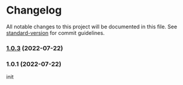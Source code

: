 # Changelog

All notable changes to this project will be documented in this file. See [standard-version](https://github.com/conventional-changelog/standard-version) for commit guidelines.

### [1.0.3](https://github.com/xu3927/morse-passwd/compare/v1.0.1...v1.0.3) (2022-07-22)

### 1.0.1 (2022-07-22)

init
